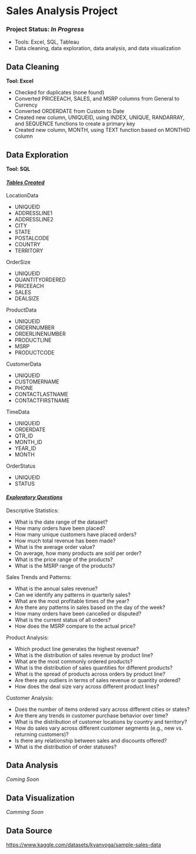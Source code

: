 # Sales Analysis Project
### Project Status: ***In Progress***
* Tools: Excel, SQL, Tableau
* Data cleaning, data exploration, data analysis, and data visualization

## Data Cleaning
**Tool: Excel**
* Checked for duplicates (none found)
* Converted PRICEEACH, SALES, and MSRP columns from General to Currency
* Converted ORDERDATE from Custom to Date
* Created new column, UNIQUEID, using INDEX, UNIQUE, RANDARRAY, and SEQUENCE functions to create a primary key
* Created new column, MONTH, using TEXT function based on MONTHID column

## Data Exploration
**Tool: SQL**

#### <ins>*Tables Created*</ins>

LocationData
* UNIQUEID
* ADDRESSLINE1
* ADDRESSLINE2
* CITY
* STATE
* POSTALCODE
* COUNTRY
* TERRITORY

OrderSize
* UNIQUEID
* QUANTITYORDERED
* PRICEEACH
* SALES	
* DEALSIZE

ProductData
* UNIQUEID
* ORDERNUMBER
* ORDERLINENUMBER
* PRODUCTLINE
* MSRP
* PRODUCTCODE

CustomerData
* UNIQUEID
* CUSTOMERNAME
* PHONE
* CONTACTLASTNAME
* CONTACTFIRSTNAME

TimeData
* UNIQUEID
* ORDERDATE
* QTR_ID
* MONTH_ID
* YEAR_ID
* MONTH

OrderStatus
* UNIQUEID
* STATUS

#### <ins>*Exploratory Questions*</ins>
Descriptive Statistics:
* What is the date range of the dataset?
* How many orders have been placed?
* How many unique customers have placed orders?
* How much total revenue has been made?
* What is the average order value?
* On average, how many products are sold per order?
* What is the price range of the products?
* What is the MSRP range of the products?

Sales Trends and Patterns:
* What is the annual sales revenue?
* Can we identify any patterns in quarterly sales?
* What are the most profitable times of the year?
* Are there any patterns in sales based on the day of the week?
* How many orders have been cancelled or disputed?
* What is the current status of all orders?
* How does the MSRP compare to the actual price?

Product Analysis:
* Which product line generates the highest revenue?
* What is the distribution of sales revenue by product line?
* What are the most commonly ordered products?
* What is the distribution of sales quantities for different products?
* What is the spread of products across orders by product line?
* Are there any outliers in terms of sales revenue or quantity ordered?
* How does the deal size vary across different product lines?

Customer Analysis:
* Does the number of items ordered vary across different cities or states?
* Are there any trends in customer purchase behavior over time?
* What is the distribution of customer locations by country and territory?
* How do sales vary across different customer segments (e.g., new vs. returning customers)?
* Is there any relationship between sales and discounts offered?
* What is the distribution of order statuses?

## Data Analysis
*Coming Soon*
## Data Visualization
*Comming Soon*
## Data Source
https://www.kaggle.com/datasets/kyanyoga/sample-sales-data
